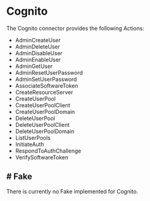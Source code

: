 # Cognito

The Cognito connector provides the following Actions:

- AdminCreateUser
- AdminDeleteUser
- AdminDisableUser
- AdminEnableUser
- AdminGetUser
- AdminResetUserPassword
- AdminSetUserPassword
- AssociateSoftwareToken
- CreateResourceServer
- CreateUserPool
- CreateUserPoolClient
- CreateUserPoolDomain
- DeleteUserPool
- DeleteUserPoolClient
- DeleteUserPoolDomain
- ListUserPools
- InitiateAuth
- RespondToAuthChallenge
- VerifySoftwareToken

## # Fake
There is currently no Fake implemented for Cognito.

[comment]: <> (### Default Fake port: 37192)

[comment]: <> (To start:)

[comment]: <> (```)

[comment]: <> (FakeCognito&#40;&#41;.start&#40;&#41;)

[comment]: <> (```)

